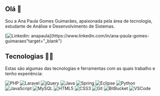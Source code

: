 ## Olá 👋

Sou a Ana Paula Gomes Guimarães, apaixonada pela área de tecnologia, estudante de Análise e Desenvolvimento de Sistemas.

[![Linkedin: anapaula](https://img.shields.io/badge/-Linkedin-blue?style=for-square&logo=Linkedin&logoColor=white&link=https://www.linkedin.com/in/ana-paula-gomes-guimaraes"target="_blank")](https://www.linkedin.com/in/ana-paula-gomes-guimaraes"target="_blank")

## Tecnologias 👩‍💻

Estas são algumas das tecnologias e ferramentas com as quais trabalho e tenho experiência:

![PHP](https://img.shields.io/badge/PHP-777BB4?style=for-square&logo=spring&logoColor=white)
![Laravel](https://img.shields.io/badge/Laravel-FF2D20?style=for-square&logo=spring&logo=laravel&logoColor=white)
![jQuery](https://img.shields.io/badge/jQuery-0769AD?style=for-square&logo=spring&logo=jquery&logoColor=white)
![Java](https://img.shields.io/badge/-Java-007396?style=for-square&logo=java)
![Spring](https://img.shields.io/badge/-Spring-6DB33F?style=for-square&logo=spring&logoColor=white)
![Eclipse](https://img.shields.io/badge/-Eclipse-2C2255?style=for-square&logo=eclipse&logoColor=white)
![Python](https://img.shields.io/badge/Python-14354C?style=for-square&logo=spring&logoColor=white)
![JavaScript](https://img.shields.io/badge/-JavaScript-black?style=for-square&logo=javascript)
![MySQL](https://img.shields.io/badge/MySQL-00000F?style=for-square&logo=spring&logoColor=white)
![HTML5](https://img.shields.io/badge/-HTML5-E34F26?style=for-square&logo=html5&logoColor=white)
![CSS3](https://img.shields.io/badge/-CSS3-1572B6?style=for-square&logo=css3)
![Git](https://img.shields.io/badge/-Git-black?style=for-square&logo=git)
![BitBucket](https://img.shields.io/badge/-BitBucket-darkblue?style=for-square&logo=bitbucket)
![VSCode](https://img.shields.io/badge/-VSCode-007ACC?style=for-square&logo=visual-studio-code&logoColor=white)
